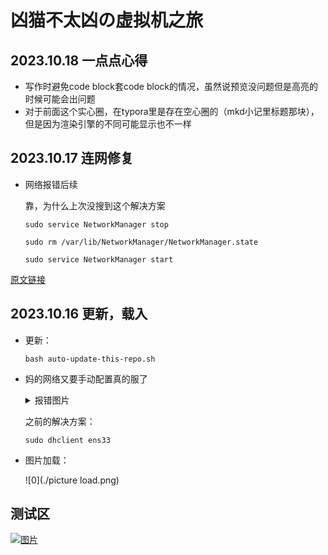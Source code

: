 # 凶猫不太凶の虚拟机之旅

## 2023.10.18 一点点心得

- 写作时避免code block套code block的情况，虽然说预览没问题但是高亮的时候可能会出问题
- 对于前面这个实心圈，在typora里是存在空心圈的（mkd小记里标题那块），但是因为渲染引擎的不同可能显示也不一样

## 2023.10.17 连网修复

- 网络报错后续

  靠，为什么上次没搜到这个解决方案

  ```
  sudo service NetworkManager stop
  
  sudo rm /var/lib/NetworkManager/NetworkManager.state
  
  sudo service NetworkManager start
  ```

[原文链接](https://blog.csdn.net/weixin_44126988/article/details/128581200)

## 2023.10.16 更新，载入

   - 更新：

     ```
     bash auto-update-this-repo.sh
     ```

   - 妈的网络又要手动配置真的服了

     <details>
         <summary>报错图片</summary>
         <p>
             <a href="https://xmbtx.github.io/xmbtx-blog/networkW1.png"><img src="networkW1.png"/></a>
             <a href="https://xmbtx.github.io/xmbtx-blog/networkW2.png"><img src="networkW2.png"/></a>
         </p>
     </details>


     之前的解决方案：
    
     ``` 
     sudo dhclient ens33
     ```

- 图片加载：

  ![0](./picture load.png)







## 测试区

<!DOCTYPE html>
<html>
<head>
  <style>
    /* CSS 样式用于模态框 */
    .modal {
      display: none;
      position: fixed;
      z-index: 1;
      padding-top: 100px;
      left: 0;
      top: 0;
      width: 100%;
      height: 100%;
      overflow: auto;
      background-color: rgba(0,0,0,0.9);
    }

    /* CSS 样式用于关闭按钮 */
    .close {
      color: #fff;
      float: right;
      font-size: 30px;
      font-weight: bold;
      padding: 10px;
    }
    
    /* CSS 样式用于图片 */
    #modal-image {
      display: block;
      margin: 0 auto;
      max-width: 80%;
      max-height: 80%;
    }
  </style>
</head>
<body>

<!-- 图片链接，点击时触发JavaScript函数 -->
<a href="javascript:void(0);" onclick="openImageModal()">
  <img src="networkW1.png" alt="图片">
</a>

<!-- 模态框 -->
<div id="image-modal" class="modal">
  <span class="close" onclick="closeImageModal()">&times;</span>
  <img src="networkW1.png" id="modal-image">
</div>

<script>
function openImageModal() {
  var modal = document.getElementById("image-modal");
  var modalImage = document.getElementById("modal-image");
  modal.style.display = "block";
  modalImage.src = "networkW1.png";
}

function closeImageModal() {
  var modal = document.getElementById("image-modal");
  modal.style.display = "none";
}
</script>

</body>
</html>
